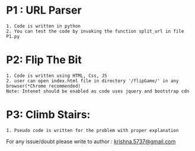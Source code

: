# P1 : URL Parser
    1. Code is written in python
    2. You can test the code by invoking the function split_url in file P1.py

# P2: Flip The Bit
    1. Code is written using HTML, Css, JS
    2. user can open index.html file in directory '/flipGame/' in any browser(*Chrome recommended)
    Note: Intenet should be enabled as code uses jquery and bootstrap cdn

# P3: Climb Stairs:
    1. Pseudo code is written for the problem with proper explanation

For any issue/doubt please write to author : krishna.5737@gmail.com


